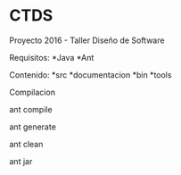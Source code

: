 # CTDS
Proyecto 2016 - Taller Diseño de Software

Requisitos:
*Java 
*Ant

Contenido:
*src 
*documentacion
*bin
*tools

Compilacion

ant compile

ant generate

ant clean

ant jar

